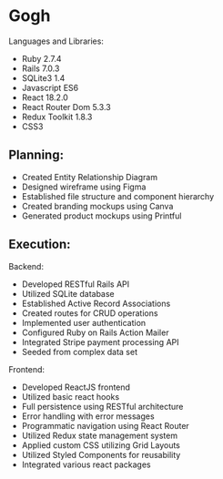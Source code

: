 # Gogh

Languages and Libraries:

* Ruby 2.7.4
* Rails 7.0.3
* SQLite3 1.4
* Javascript ES6
* React 18.2.0
* React Router Dom 5.3.3
* Redux Toolkit 1.8.3
* CSS3

 ## Planning:

* Created Entity Relationship Diagram
* Designed wireframe using Figma
* Established file structure and component hierarchy 
* Created branding mockups using Canva
* Generated product mockups using Printful

 ## Execution:

Backend:

* Developed RESTful Rails API
* Utilized SQLite database
* Established Active Record Associations
* Created routes for CRUD operations
* Implemented user authentication
* Configured Ruby on Rails Action Mailer
* Integrated Stripe payment processing API
* Seeded from complex data set

Frontend:

* Developed ReactJS frontend
* Utilized basic react hooks
* Full persistence using RESTful architecture
* Error handling with error messages
* Programmatic navigation using React Router
* Utilized Redux state management system
* Applied custom CSS utilizing Grid Layouts
* Utilized Styled Components for reusability
* Integrated various react packages
